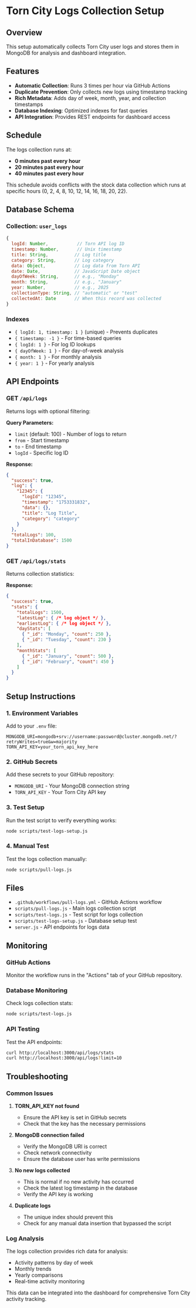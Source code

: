 # Torn City Logs Collection Setup

## Overview

This setup automatically collects Torn City user logs and stores them in MongoDB for analysis and dashboard integration.

## Features

- **Automatic Collection**: Runs 3 times per hour via GitHub Actions
- **Duplicate Prevention**: Only collects new logs using timestamp tracking
- **Rich Metadata**: Adds day of week, month, year, and collection timestamps
- **Database Indexing**: Optimized indexes for fast queries
- **API Integration**: Provides REST endpoints for dashboard access

## Schedule

The logs collection runs at:
- **0 minutes past every hour**
- **20 minutes past every hour** 
- **40 minutes past every hour**

This schedule avoids conflicts with the stock data collection which runs at specific hours (0, 2, 4, 8, 10, 12, 14, 16, 18, 20, 22).

## Database Schema

### Collection: `user_logs`

```javascript
{
  logId: Number,           // Torn API log ID
  timestamp: Number,       // Unix timestamp
  title: String,          // Log title
  category: String,       // Log category
  data: Object,           // Log data from Torn API
  date: Date,             // JavaScript Date object
  dayOfWeek: String,      // e.g., "Monday"
  month: String,          // e.g., "January"
  year: Number,           // e.g., 2025
  collectionType: String, // "automatic" or "test"
  collectedAt: Date       // When this record was collected
}
```

### Indexes

- `{ logId: 1, timestamp: 1 }` (unique) - Prevents duplicates
- `{ timestamp: -1 }` - For time-based queries
- `{ logId: 1 }` - For log ID lookups
- `{ dayOfWeek: 1 }` - For day-of-week analysis
- `{ month: 1 }` - For monthly analysis
- `{ year: 1 }` - For yearly analysis

## API Endpoints

### GET `/api/logs`
Returns logs with optional filtering:

**Query Parameters:**
- `limit` (default: 100) - Number of logs to return
- `from` - Start timestamp
- `to` - End timestamp
- `logId` - Specific log ID

**Response:**
```json
{
  "success": true,
  "log": {
    "12345": {
      "logId": "12345",
      "timestamp": "1753331832",
      "data": {},
      "title": "Log Title",
      "category": "category"
    }
  },
  "totalLogs": 100,
  "totalInDatabase": 1500
}
```

### GET `/api/logs/stats`
Returns collection statistics:

**Response:**
```json
{
  "success": true,
  "stats": {
    "totalLogs": 1500,
    "latestLog": { /* log object */ },
    "earliestLog": { /* log object */ },
    "dayStats": [
      { "_id": "Monday", "count": 250 },
      { "_id": "Tuesday", "count": 230 }
    ],
    "monthStats": [
      { "_id": "January", "count": 500 },
      { "_id": "February", "count": 450 }
    ]
  }
}
```

## Setup Instructions

### 1. Environment Variables

Add to your `.env` file:
```
MONGODB_URI=mongodb+srv://username:password@cluster.mongodb.net/?retryWrites=true&w=majority
TORN_API_KEY=your_torn_api_key_here
```

### 2. GitHub Secrets

Add these secrets to your GitHub repository:
- `MONGODB_URI` - Your MongoDB connection string
- `TORN_API_KEY` - Your Torn City API key

### 3. Test Setup

Run the test script to verify everything works:
```bash
node scripts/test-logs-setup.js
```

### 4. Manual Test

Test the logs collection manually:
```bash
node scripts/pull-logs.js
```

## Files

- `.github/workflows/pull-logs.yml` - GitHub Actions workflow
- `scripts/pull-logs.js` - Main logs collection script
- `scripts/test-logs.js` - Test script for logs collection
- `scripts/test-logs-setup.js` - Database setup test
- `server.js` - API endpoints for logs data

## Monitoring

### GitHub Actions
Monitor the workflow runs in the "Actions" tab of your GitHub repository.

### Database Monitoring
Check logs collection stats:
```bash
node scripts/test-logs.js
```

### API Testing
Test the API endpoints:
```bash
curl http://localhost:3000/api/logs/stats
curl http://localhost:3000/api/logs?limit=10
```

## Troubleshooting

### Common Issues

1. **TORN_API_KEY not found**
   - Ensure the API key is set in GitHub secrets
   - Check that the key has the necessary permissions

2. **MongoDB connection failed**
   - Verify the MongoDB URI is correct
   - Check network connectivity
   - Ensure the database user has write permissions

3. **No new logs collected**
   - This is normal if no new activity has occurred
   - Check the latest log timestamp in the database
   - Verify the API key is working

4. **Duplicate logs**
   - The unique index should prevent this
   - Check for any manual data insertion that bypassed the script

### Log Analysis

The logs collection provides rich data for analysis:
- Activity patterns by day of week
- Monthly trends
- Yearly comparisons
- Real-time activity monitoring

This data can be integrated into the dashboard for comprehensive Torn City activity tracking. 